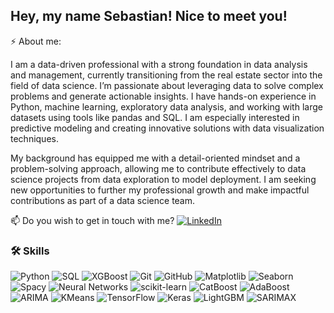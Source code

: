 ## Hey, my name Sebastian! Nice to meet you! 

⚡ About me:

I am a data-driven professional with a strong foundation in data analysis and management, currently transitioning from the real estate sector into the field of data science. I’m passionate about leveraging data to solve complex problems and generate actionable insights. I have hands-on experience in Python, machine learning, exploratory data analysis, and working with large datasets using tools like pandas and SQL. I am especially interested in predictive modeling and creating innovative solutions with data visualization techniques.

My background has equipped me with a detail-oriented mindset and a problem-solving approach, allowing me to contribute effectively to data science projects from data exploration to model deployment. I am seeking new opportunities to further my professional growth and make impactful contributions as part of a data science team.

📫 Do you wish to get in touch with me? [![LinkedIn](https://img.shields.io/badge/LinkedIn-0077B5?style=flat&logo=linkedin&logoColor=white)](https://www.linkedin.com/in/sebastiangarcidue%C3%B1as/)

### 🛠️  Skills
![Python](https://img.shields.io/badge/-Python-3776AB?style=flat&logo=python&logoColor=white)
![SQL](https://img.shields.io/badge/-SQL-4479A1?style=flat&logo=postgresql&logoColor=white)
![XGBoost](https://img.shields.io/badge/-XGBoost-FF8C00?style=flat&logo=python&logoColor=white)
![Git](https://img.shields.io/badge/-Git-F05032?style=flat&logo=git&logoColor=white)
![GitHub](https://img.shields.io/badge/-GitHub-181717?style=flat&logo=github&logoColor=white)
![Matplotlib](https://img.shields.io/badge/-Matplotlib-11557C?style=flat&logo=python&logoColor=white)
![Seaborn](https://img.shields.io/badge/-Seaborn-11557C?style=flat&logo=python&logoColor=white)
![Spacy](https://img.shields.io/badge/-Spacy-09A3D5?style=flat&logo=python&logoColor=white)
![Neural Networks](https://img.shields.io/badge/-Neural%20Networks-FF6347?style=flat&logo=python&logoColor=white)
![scikit-learn](https://img.shields.io/badge/-scikit--learn-F7931E?style=flat&logo=scikit-learn&logoColor=white)
![CatBoost](https://img.shields.io/badge/-CatBoost-FF6F00?style=flat&logo=python&logoColor=white)
![AdaBoost](https://img.shields.io/badge/-AdaBoost-FF4500?style=flat&logo=python&logoColor=white)
![ARIMA](https://img.shields.io/badge/-ARIMA-DC143C?style=flat)
![KMeans](https://img.shields.io/badge/-KMeans-FFCC00?style=flat&logo=python&logoColor=black)
![TensorFlow](https://img.shields.io/badge/-TensorFlow-FF6F00?style=flat&logo=tensorflow&logoColor=white)
![Keras](https://img.shields.io/badge/-Keras-D00000?style=flat&logo=keras&logoColor=white)
![LightGBM](https://img.shields.io/badge/-LightGBM-8CFF00?style=flat&logo=python&logoColor=black)
![SARIMAX](https://img.shields.io/badge/-SARIMAX-DC143C?style=flat&logo=python&logoColor=white)
<!--
**segagz/segagz** is a ✨ _special_ ✨ repository because its `README.md` (this file) appears on your GitHub profile.

Here are some ideas to get you started:

- 🔭 I’m currently working on ...
- 🌱 I’m currently learning ...
- 👯 I’m looking to collaborate on ...
- 🤔 I’m looking for help with ...
- 💬 Ask me about ...
- 📫 How to reach me: ...
- 😄 Pronouns: ...
- ⚡ Fun fact: ...
-->
